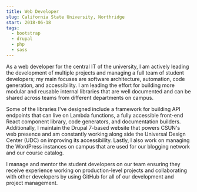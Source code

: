```yaml
---
title: Web Developer
slug: California State University, Northridge
start: 2018-06-18
tags:
  - bootstrap
  - drupal
  - php
  - sass
---
```


As a web developer for the central IT of the university, I am actively leading the development of multiple projects and managing a full team of student developers; my main focuses are software architecture, automation, code generation, and accessibility. I am leading the effort for building more modular and reusable internal libraries that are well documented and can be shared across teams from different departments on campus.

Some of the libraries I've designed include a framework for building API endpoints that can live on Lambda functions, a fully accessible front-end React component library, code generators, and documentation builders. Additionally, I maintain the Drupal 7-based website that powers CSUN's web presence and am constantly working along side the Universal Design Center (UDC) on improving its accessibility. Lastly, I also work on managing the WordPress instances on campus that are used for our blogging network and our course catalog.

I manage and mentor the student developers on our team ensuring they receive experience working on production-level projects and collaborating with other developers by using GitHub for all of our development and project management.

